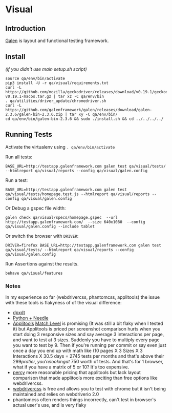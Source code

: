 # Visual

## Introduction
[Galen](http://galenframework.com/) is layout and functional testing framework.

## Install
*(if you didn't use main setup.sh script)*
```
source qa/env/bin/activate
pip3 install -U -r qa/visual/requirements.txt
curl -L https://github.com/mozilla/geckodriver/releases/download/v0.19.1/geckodriver-v0.19.1-macos.tar.gz | tar xz -C qa/env/bin
. qa/utilities/driver_update/chromedriver.sh
curl -L https://github.com/galenframework/galen/releases/download/galen-2.3.6/galen-bin-2.3.6.zip | tar xy -C qa/env/bin/
cd qa/env/bin/galen-bin-2.3.6 && sudo ./install.sh && cd ../../../../
```

## Running Tests
Activate the virtualenv using ```. qa/env/bin/activate```

Run all tests:
```
BASE_URL=http://testapp.galenframework.com galen test qa/visual/tests/ --htmlreport qa/visual/reports --config qa/visual/galen.config
```

Run a test:
```
BASE_URL=http://testapp.galenframework.com galen test qa/visual/tests/homepage.test.js --htmlreport qa/visual/reports --config qa/visual/galen.config
```

Or Debug a gspec file width:
```
galen check qa/visual/specs/homepage.gspec  --url http://testapp.galenframework.com/  --size 640x1080  --config qa/visual/galen.config --include tablet
```

Or switch the browser with `DRIVER`:
```
DRIVER=firefox BASE_URL=http://testapp.galenframework.com galen test qa/visual/tests/ --htmlreport qa/visual/reports --config qa/visual/galen.config
```

Run Assertions against the results.
```
behave qa/visual/features
```


### Notes
In my experience so far (webdrivercss, phantomcss, applitools) the issue with these tools is flakyness of of the visual difference:
  * [dpxdt](https://github.com/bslatkin/dpxdt)
  * [Python + Needle](http://the-creative-tester.github.io/Python-Visual-Regression-Testing/)
  * [Applitools](https://applitools.com/) [Match Level](https://applitools.atlassian.net/wiki/spaces/Java/pages/1540306/Selenium+-+Python#Selenium-Python-N) is promising (It was still a bit flaky when I tested it) but Applitools is priced per screenshot comparison hurts when you start doing 3 responsive sizes and say average 3 interactions per page, and want to test at 3 sizes. Suddenly you have to multiply every page you want to test by 9. Then if you're running per commit or say even just once a day you end up with math like (10 pages X 3 Sizes X 3 Interactions X 30.5 days = 2745 tests per months and that's above their $299 pro tier, you're looking at ~$750 worth of tests. And that's for 1 browser, what if you have a matrix of 5 or 10? It's too expensive.
  * [percy](https://percy.io) more reasonable pricing that applitools but lack layout comparison that made applitools more exciting than free options like webdrivercss.
  * [webdrivercss](https://github.com/webdriverio/webdrivercss) is free and allows you to test with chrome but it isn't being maintained and relies on webdriverio 2.0
  * phantomcss often renders things incorrectly, can't test in browser's actual user's use, and is very flaky
